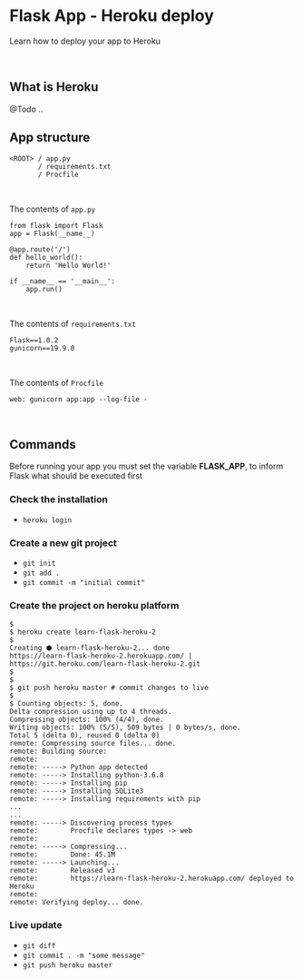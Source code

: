 # Flask App - Heroku deploy
Learn how to deploy your app to Heroku

<br />

## What is Heroku
@Todo .. 
 
## App structure

```
<ROOT> / app.py
       / requirements.txt
       / Procfile
```

<br />

The contents of `app.py`
```
from flask import Flask
app = Flask(__name__)

@app.route('/')
def hello_world():
    return 'Hello World!'

if __name__ == '__main__':
    app.run()
```

<br />

The contents of `requirements.txt`
```
Flask==1.0.2
gunicorn==19.9.0
```

<br />

The contents of `Procfile`
```
web: gunicorn app:app --log-file -
```

<br />

## Commands
Before running your app you must set the variable **FLASK_APP**, to inform Flask what should be executed first

### Check the installation 
 - `heroku login`

###  Create a new git project   
 - `git init`
 - `git add .`
 - `git commit -m "initial commit"`

### Create the project on heroku platform 
```
$
$ heroku create learn-flask-heroku-2
$
Creating ⬢ learn-flask-heroku-2... done
https://learn-flask-heroku-2.herokuapp.com/ | https://git.heroku.com/learn-flask-heroku-2.git
$
$
$ git push heroku master # commit changes to live
$
$ Counting objects: 5, done.
Delta compression using up to 4 threads.
Compressing objects: 100% (4/4), done.
Writing objects: 100% (5/5), 509 bytes | 0 bytes/s, done.
Total 5 (delta 0), reused 0 (delta 0)
remote: Compressing source files... done.
remote: Building source:
remote:
remote: -----> Python app detected
remote: -----> Installing python-3.6.8
remote: -----> Installing pip
remote: -----> Installing SQLite3
remote: -----> Installing requirements with pip
...
...
remote: -----> Discovering process types
remote:        Procfile declares types -> web
remote:
remote: -----> Compressing...
remote:        Done: 45.1M
remote: -----> Launching...
remote:        Released v3
remote:        https://learn-flask-heroku-2.herokuapp.com/ deployed to Heroku
remote:
remote: Verifying deploy... done.
```

### Live update

 - `git diff`
 - `git commit . -m "some message"`
 - `git push heroku master`
  


